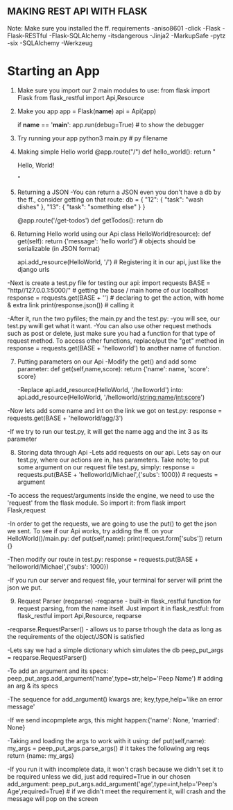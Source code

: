 ## MAKING REST API WITH FLASK ##

Note: Make sure you installed the ff. requirements
	-aniso8601
	-click
	-Flask
	-Flask-RESTful
	-Flask-SQLAlchemy
	-itsdangerous
	-Jinja2
	-MarkupSafe
	-pytz
	-six
	-SQLAlchemy
	-Werkzeug

# Starting an App
1. Make sure you import our 2 main modules to use:
	from flask import Flask
	from flask_restful import Api,Resource


2. Make you app
	app = Flask(__name__)
	api = Api(app)

	if __name__ == '__main__':
		app.run(debug=True)		# to show the debugger


3. Try running your app
	python3 main.py		# py filename


4. Making simple Hello world
	@app.route("/")
	def hello_world():
		return "<p>Hello, World!</p>"


5. Returning a JSON
-You can return a JSON even you don't have a db by the ff., consider getting on that route:
	db = {
		"12": {
				"task": "wash dishes"
		},
		"13": {
			"task": "something else"
		}
	}

	@app.route('/get-todos')
	def getTodos():
		return db

6. Returning Hello world using our Api
	class HelloWorld(resource):
		def get(self):
			return {'message': 'hello world'}	# objects should be serializable (in JSON format)

	api.add_resource(HelloWorld, '/')	# Registering it in our api, just like the django urls

-Next is create a test.py file for testing our api:
	import requests
	BASE = "http//127.0.0.1:5000/"		# getting the base / main home of our localhost
	response = requests.get(BASE + '')	# declaring to get the action, with home & extra link
	print(response.json())				# calling it

-After it, run the two pyfiles; the main.py and the test.py:
	-you will see, our test.py wwill get what it want.
-You can also use other request methods such as post or delete, just make sure you had a 
function for that type of request method. To access other functions, replace/put the "get" 
method in response = requests.get(BASE + 'helloworld') to another name of function.


7. Putting parameters on our Api
-Modify the get() and add some parameter:
	def get(self,name,score):
		return {'name': name, 'score': score}

	-Replace api.add_resource(HelloWorld, '/helloworld') into:
	api.add_resource(HelloWorld, '/helloworld/<string:name>/<int:score>')

-Now lets add some name and int on the link we got on test.py:
	response = requests.get(BASE + 'helloworld/agg/3')

-If we try to run our test.py, it will get the name agg and the int 3 as its parameter


8. Storing data through Api
-Lets add requests on our api. Lets say on our test.py, where our actions are in, has 
parameters. Take note; to put some argument on our request file test.py, simply:
	response = requests.put(BASE + 'helloworld/Michael',{'subs': 1000})	# requests = argument

-To access the request/arguments inside the engine, we need to use the 'request' from the 
flask module. So import it: from flask import Flask,request

-In order to get the requests, we are going to use the put() to get the json we sent. To see 
if our Api works, try adding the ff. on your HelloWorld()/main.py:
	def put(self,name):
		print(request.form['subs'])
		return {}

-Then modify our route in test.py:
	response = requests.put(BASE + 'helloworld/Michael',{'subs': 1000})

-If you run our server and request file, your terminal for server will print the json we put.


9. Request Parser (reqparse)
-reqparse - built-in flask_restful function for request parsing, from the name itself. Just 
import it in flask_restful: from flask_restful import Api,Resource, reqparse

-reqparse.RequestParser() - allows us to parse trhough the data as long as the requirements 
of the object/JSON is satisfied

-Lets say we had a simple dictionary which simulates the db
	peep_put_args = reqparse.RequestParser()

-To add an argument and its specs:
	peep_put_args.add_argument('name',type=str,help='Peep Name') # adding an arg & its specs

-The sequence for add_argument() kwargs are; key,type,help='like an error message'

-If we send incopmplete args, this might happen:{'name': None, 'married': None}

-Taking and loading the args to work with it using:
	def put(self,name):
		my_args = peep_put_args.parse_args()	# it takes the following arg reqs
		return {name: my_args}

-If you run it with incomplete data, it won't crash because we didn't set it to be required 
unless we did, just add required=True in our chosen add_argument:
	peep_put_args.add_argument('age',type=int,help='Peep\'s Age',required=True)
	# if we didn't meet the requirement it, will crash and the message will pop on the screen